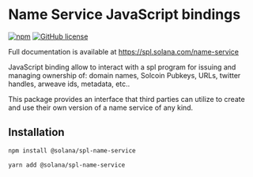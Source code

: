 # Name Service JavaScript bindings

[![npm](https://img.shields.io/npm/v/@solana/spl-name-service)](https://unpkg.com/@solana/spl-name-service@latest/) [![GitHub license](https://img.shields.io/badge/license-APACHE-blue.svg)](https://github.com/solana-labs/token-list/blob/b3fa86b3fdd9c817139e38641d46c5a892542a52/LICENSE)

Full documentation is available at https://spl.solana.com/name-service

JavaScript binding allow to interact with a spl program for issuing and managing
ownership of: domain names, Solcoin Pubkeys, URLs, twitter handles, arweave ids,
metadata, etc..

This package provides an interface that third parties can
utilize to create and use their own version of a name service of any kind.

## Installation

```bash
npm install @solana/spl-name-service
```

```bash
yarn add @solana/spl-name-service
```
